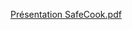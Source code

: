 [Présentation SafeCook.pdf](https://github.com/user-attachments/files/18570763/Presentation.SafeCook.pdf)
